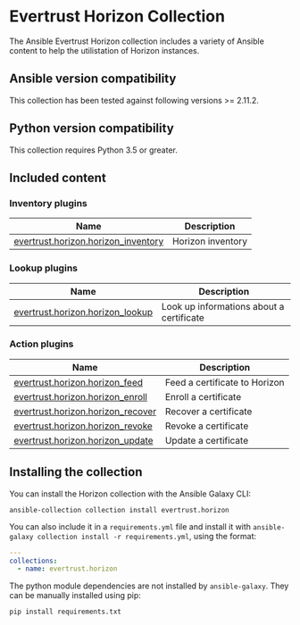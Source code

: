 # Evertrust Horizon Collection

The Ansible Evertrust Horizon collection includes a variety of Ansible content to help the utilistation of Horizon instances.  

<!-- Start requires_ansible -->
## Ansible version compatibility

This collection has been tested against following versions >= 2.11.2.  
<!-- End requires_ansible -->

## Python version compatibility

This collection requires Python 3.5 or greater.

<!-- Start collection content -->
## Included content

### Inventory plugins
Name | Description
--- | ---
[evertrust.horizon.horizon_inventory](https://github.com/EverTrust/horizon-ansible/blob/main/docs/evertrust.horizon.horizon_inventory.asciidoc) | Horizon inventory

### Lookup plugins
Name | Description
--- | ---
[evertrust.horizon.horizon_lookup](https://github.com/EverTrust/horizon-ansible/blob/main/docs/evertrust.horizon.horizon_lookup.asciidoc) | Look up informations about a certificate 

### Action plugins
Name | Description
--- | ---
[evertrust.horizon.horizon_feed](https://github.com/EverTrust/horizon-ansible/blob/main/docs/evertrust.horizon.horizon_feed_action.asciidoc) | Feed a certificate to Horizon
[evertrust.horizon.horizon_enroll](https://github.com/EverTrust/horizon-ansible/blob/main/docs/evertrust.horizon.horizon_enroll_action.asciidoc) | Enroll a certificate
[evertrust.horizon.horizon_recover](https://github.com/EverTrust/horizon-ansible/blob/main/docs/evertrust.horizon.horizon_recover_action.asciidoc) | Recover a certificate
[evertrust.horizon.horizon_revoke](https://github.com/EverTrust/horizon-ansible/blob/main/docs/evertrust.horizon.horizon_revoke_action.asciidoc) | Revoke a certificate
[evertrust.horizon.horizon_update](https://github.com/EverTrust/horizon-ansible/blob/main/docs/evertrust.horizon.horizon_update_action.asciidoc) | Update a certificate

<!-- End collection content -->

## Installing the collection

You can install the Horizon collection with the Ansible Galaxy CLI:

    ansible-collection collection install evertrust.horizon

You can also include it in a `requirements.yml` file and install it with `ansible-galaxy collection install -r requirements.yml`, using the format:

```yaml
---
collections:
  - name: evertrust.horizon
```

The python module dependencies are not installed by `ansible-galaxy`. They can be manually installed using pip:

    pip install requirements.txt